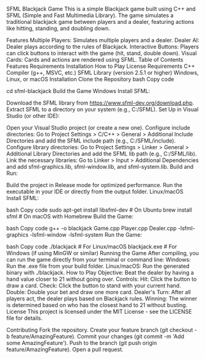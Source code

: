 SFML Blackjack Game
This is a simple Blackjack game built using C++ and SFML (Simple and Fast Multimedia Library). The game simulates a traditional blackjack game between players and a dealer, featuring actions like hitting, standing, and doubling down.

Features
Multiple Players: Simulates multiple players and a dealer.
Dealer AI: Dealer plays according to the rules of Blackjack.
Interactive Buttons: Players can click buttons to interact with the game (hit, stand, double down).
Visual Cards: Cards and actions are rendered using SFML.
Table of Contents
Features
Requirements
Installation
How to Play
License
Requirements
C++ Compiler (g++, MSVC, etc.)
SFML Library (version 2.5.1 or higher)
Windows, Linux, or macOS
Installation
Clone the Repository
bash
Copy code

cd sfml-blackjack
Build the Game
Windows
Install SFML:

Download the SFML library from https://www.sfml-dev.org/download.php.
Extract SFML to a directory on your system (e.g., C:/SFML).
Set Up in Visual Studio (or other IDE):

Open your Visual Studio project (or create a new one).
Configure include directories: Go to Project Settings > C/C++ > General > Additional Include Directories and add the SFML include path (e.g., C:/SFML/include).
Configure library directories: Go to Project Settings > Linker > General > Additional Library Directories and add the SFML lib path (e.g., C:/SFML/lib).
Link the necessary libraries:
Go to Linker > Input > Additional Dependencies and add sfml-graphics.lib, sfml-window.lib, and sfml-system.lib.
Build and Run:

Build the project in Release mode for optimized performance.
Run the executable in your IDE or directly from the output folder.
Linux/macOS
Install SFML:

bash
Copy code
sudo apt-get install libsfml-dev  # On Ubuntu
brew install sfml  # On macOS with Homebrew
Build the Game:

bash
Copy code
g++ -o blackjack Game.cpp Player.cpp Dealer.cpp -lsfml-graphics -lsfml-window -lsfml-system
Run the Game:

bash
Copy code
./blackjack  # For Linux/macOS
blackjack.exe  # For Windows (if using MinGW or similar)
Running the Game
After compiling, you can run the game directly from your terminal or command line:
Windows: Run the .exe file from your build folder.
Linux/macOS: Run the generated binary with ./blackjack.
How to Play
Objective: Beat the dealer by having a hand value closer to 21 without going over.
Controls:
Hit: Click the button to draw a card.
Check: Click the button to stand with your current hand.
Double: Double your bet and draw one more card.
Dealer's Turn: After all players act, the dealer plays based on Blackjack rules.
Winning: The winner is determined based on who has the closest hand to 21 without busting.
License
This project is licensed under the MIT License - see the LICENSE file for details.

Contributing
Fork the repository.
Create your feature branch (git checkout -b feature/AmazingFeature).
Commit your changes (git commit -m 'Add some AmazingFeature').
Push to the branch (git push origin feature/AmazingFeature).
Open a pull request.
